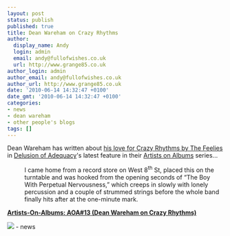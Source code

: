 ```yaml
---
layout: post
status: publish
published: true
title: Dean Wareham on Crazy Rhythms
author:
  display_name: Andy
  login: admin
  email: andy@fullofwishes.co.uk
  url: http://www.grange85.co.uk
author_login: admin
author_email: andy@fullofwishes.co.uk
author_url: http://www.grange85.co.uk
date: '2010-06-14 14:32:47 +0100'
date_gmt: '2010-06-14 14:32:47 +0100'
categories:
- news
- dean wareham
- other people's blogs
tags: []
---
```

<div>Dean Wareham has written about <a href="http://www.adequacy.net/2010/06/artists-on-albums-aoa13-dean-wareham-on-crazy-rhythms/">his love for Crazy Rhythms by The Feelies</a> in <a href="http://www.adequacy.net/">Delusion of Adequacy</a>&#39;s latest feature in their <a href="http://www.adequacy.net/category/features/">Artists on Albums</a> series...
<p />
<div style="margin-left: 40px;">I came home from a record store on West 8<sup>th</sup> St, placed this on the turntable and was hooked from the opening seconds of “The Boy With Perpetual Nervousness,” which creeps in slowly with lonely percussion and a couple of strummed strings before the whole band finally hits after at the one-minute mark. </div>
<p><b><a href="http://www.adequacy.net/2010/06/artists-on-albums-aoa13-dean-wareham-on-crazy-rhythms/">Artists-On-Albums: AOA#13 (Dean Wareham on Crazy Rhythms)</a></b> </p>
<p><img src="https://media.fullofwishes.co.uk/00-misc/pictures/the-feelies-crazy-rhythms.jpg"/>
- news
</p></div>

